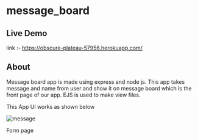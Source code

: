 # message_board

## Live Demo

link :- https://obscure-plateau-57956.herokuapp.com/

## About

Message board app is made using express and node js. This app takes message and name from user and show it on message board which is the front page of our app.
EJS is used to make view files.

This App UI works as shown below 

![message](https://user-images.githubusercontent.com/35917821/105715215-5517c200-5f43-11eb-925d-a449ec41b095.png)

Form page 




